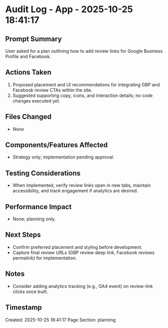 # Audit Log - App - 2025-10-25 18:41:17

## Prompt Summary

User asked for a plan outlining how to add review links for Google Business Profile and Facebook.

## Actions Taken

1. Proposed placement and UI recommendations for integrating GBP and Facebook review CTAs within the site.
2. Suggested supporting copy, icons, and interaction details; no code changes executed yet.

## Files Changed

- _None_

## Components/Features Affected

- Strategy only; implementation pending approval.

## Testing Considerations

- When implemented, verify review links open in new tabs, maintain accessibility, and track engagement if analytics are desired.

## Performance Impact

- None; planning only.

## Next Steps

- Confirm preferred placement and styling before development.
- Capture final review URLs (GBP review deep link, Facebook reviews permalink) for implementation.

## Notes

- Consider adding analytics tracking (e.g., GA4 event) on review-link clicks once built.

## Timestamp

Created: 2025-10-25 18:41:17
Page Section: planning
